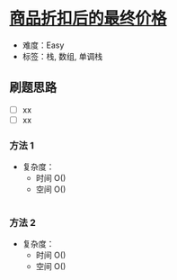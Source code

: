# [商品折扣后的最终价格](https://leetcode-cn.com/problems/final-prices-with-a-special-discount-in-a-shop/)

- 难度：Easy
- 标签：栈, 数组, 单调栈

## 刷题思路

- [ ] xx
- [ ] xx

### 方法 1

- 复杂度：
    - 时间 O()
    - 空间 O()

``` js

```

### 方法 2

- 复杂度：
    - 时间 O()
    - 空间 O()

``` js

```

